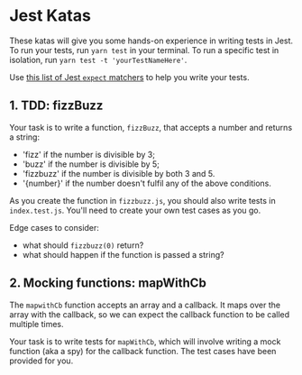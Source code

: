 # Jest Katas

These katas will give you some hands-on experience in writing tests in Jest. To run your tests, run `yarn test` in your terminal. To run a specific test in isolation, run `yarn test -t 'yourTestNameHere'`.

Use [this list of Jest `expect` matchers](https://jestjs.io/docs/en/expect) to help you write your tests.

## 1. TDD: fizzBuzz

Your task is to write a function, `fizzBuzz`, that accepts a number and returns a string:

- 'fizz' if the number is divisible by 3;
- 'buzz' if the number is divisible by 5;
- 'fizzbuzz' if the number is divisible by both 3 and 5.
- '{number}' if the number doesn't fulfil any of the above conditions.

As you create the function in `fizzbuzz.js`, you should also write tests in `index.test.js`. You'll need to create your own test cases as you go.

Edge cases to consider:

- what should `fizzbuzz(0)` return?
- what should happen if the function is passed a string?

## 2. Mocking functions: mapWithCb

The `mapwithCb` function accepts an array and a callback. It maps over the array with the callback, so we can expect the callback function to be called multiple times.

Your task is to write tests for `mapWithCb`, which will involve writing a mock function (aka a spy) for the callback function. The test cases have been provided for you.

